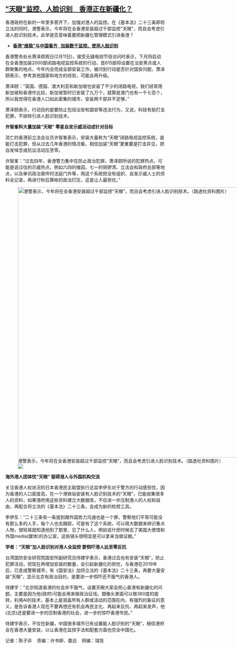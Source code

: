 <!--1707750960000-->
["天眼"监控、人脸识别　香港正在新疆化？](https://www.rfa.org/mandarin/yataibaodao/gangtai/ec-02122024081301.html)
------

<p>香港政府在新的一年里多管齐下，加强对港人的监控。在《基本法》二十三条即将立法的同时，港警表示，今年将在全香港安装超过千部监控"天眼"，而且会考虑引进人脸识别技术。此举是否意味着要把新疆化管理模式引进香港？</p><ul><li><span class="result-title"><a class="state-published" href="https://www.rfa.org/mandarin/Xinwen/9-02112024162323.html"><strong>香港“维稳”与中国看齐   加装数千监控、使用人脸识别</strong></a></span></li></ul><p>香港警务处长萧泽颐周日(2月11日)，接受无綫电视节目访问时表示，下月将启动在全香港加装2000部闭路电视监控系统的行动，首615部将设置在治安黑点或人群聚集的地点，今年内会完成全部安装工作。被问到行动是否针对国安问题，萧泽颐表示，参考其他国家和地方的经验，可能会再升级。</p><p>萧泽颐：“英国、德国、澳大利亚和新加坡也安装了不少的闭路电视，我们经常用新加坡和香港作比较，新加坡暂时已安装了九万个，就算是澳门也有一千七百个，所以我觉得在香港人口如此密集的城市，安装两千部并不足够，”</p><p>萧泽颐表示，行动目的是要防止包括治安和国安等违法行为，又说，科技有助打击犯罪，不排除引进人脸识别技术。</p><p><strong>许智峯料大量加装“天眼” 零星自发示威活动成针对目标</strong></p><p>流亡的香港前立法会议员许智峯表示，安装大量称为“天眼”闭路电视监控系统，是能打击犯罪，但从过去几年香港的情况看，相信加装“天眼”更重要是打击异见，把自发悼念或抗议活动压至零。</p><p>许智峯：“过去四年，香港警力集中在防止政治犯罪，萧泽颐所说的犯罪热点，可能是说过往的示威热点，例如六四的维园，七一的铜锣湾、立法会和政府总部等地点，以及审讯政治案件时法庭门外等，用这个系统把没有组织、自发示威人士的资料全记录，再进行秋后算帐的政治打压，这是让人最担忧。”</p><p><figure class="image-richtext image-inline captioned" style="width:1280px;"><img alt="港警表示，今年将在全香港安装超过千部监控“天眼”，而且会考虑引进人脸识别技术。（路透社资料图片）" height="854" src="https://www.rfa.org/mandarin/yataibaodao/gangtai/ec-02122024081301.html/2021-04-15t090742z_421653561_rc29wm927aro_rtrmadp_3_hongkong-security.jpg/@@images/5b396552-9fc4-4772-a90d-d05b770dcaa3.jpeg" title="2021-04-15T090742Z_421653561_RC29WM927ARO_RTRMADP_3_HONGKONG-SECURITY.JPG" width="1280"/><figcaption class="image-caption">港警表示，今年将在全香港安装超过千部监控“天眼”，而且会考虑引进人脸识别技术。（路透社资料图片）</figcaption><small></small><div id="zoomattribute"><a data-caption="港警表示，今年将在全香港安装超过千部监控“天眼”，而且会考虑引进人脸识别技术。（路透社资料图片）" data-fancybox="" href="https://www.rfa.org/mandarin/yataibaodao/gangtai/ec-02122024081301.html/2021-04-15t090742z_421653561_rc29wm927aro_rtrmadp_3_hongkong-security.jpg" id="single_image" title="港警表示，今年将在全香港安装超过千部监控“天眼”，而且会考虑引进人脸识别技术。（路透社资料图片）"><img src="/++plone++rfa-resources/img/icon-zoom.png"/></a></div></figure></p><p><strong>海外港人团体忧“天眼” 窒碍港人与外国机构交流</strong></p><p>关注香港人权状况的日本香港民主联盟执行总监李伊东对于警方的行动感担忧，因为香港的人口密度高，在一个港铁站安装有人脸识别技术的“天眼”，已能收集很多人的资料，如果港府用这些资料建立大数据库，不仅进一步压制港人的人权和自由，再配合将立法的《基本法》二十三条，会成为新的检控工具。</p><p>李伊东：“二十三条有一条提到跟外国势力沟通也是一个罪，警察他们平常可能没有那么多的人手，每个人也去跟踪，可是有了这个系统，可以用大数据来辨识重点人物，很轻易就知道他到了那里、见了什么人，例如说什麽时候去了美国大使馆和外国media(媒体)的办公室，这些镜头很明显是可以拿来当做证据。”</p><p><strong>学者：“天眼”加人脸识别对港人全监控 要恫吓港人达至零反抗</strong></p><p>台湾国防安全研究院国安所副研究员侍建宇表示，香港过去也有安装“天眼”，防止犯罪活动，但现在再增加安装的数量，会引起新疆化的担忧，与香港在2019年后，已变成警察城市，有《国安法》加将立法的《基本法》二十三条，再要大量安装“天眼”，显示北京有政治目的，是要进一步恫吓还不服气的香港人。</p><p>侍建宇：“北京知道香港的社会并不服气，设置天眼大家会担心香港有新疆化的问题，主要是因为他(政府)可能会用来做政治征伐。摄像头里面可以做360度的旋转，利用AI的技术，基本上是涵盖所有人群或活动的范围在内，有强烈的象征的意义，是告诉香港人现在不要再想还有机会再民主化、再起来反抗、再起来发声，他(北京)还是要进一步的压制香港的社会，进一步的惊吓香港市民。”</p><p>侍建宇表示，不仅在新疆，中国很多城市已有设置能人脸识别的“天眼”，相信港府会在香港大量安装，以让香港在监控手法和配套方面也完全中国化。</p><p>记者：陈子非    责编：许书婷、嘉远    网编：瑞哲</p>
